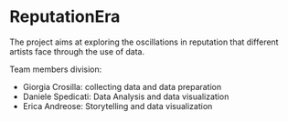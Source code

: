# ReputationEra

The project aims at exploring the oscillations in reputation that different artists face through the use of data.

Team members division: 
- Giorgia Crosilla: collecting data and data preparation 
- Daniele Spedicati: Data Analysis and data visualization
- Erica Andreose: Storytelling and data visualization